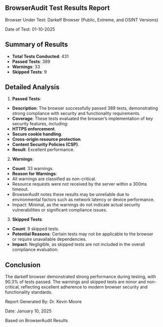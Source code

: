 ## BrowserAudit Test Results Report

Browser Under Test: Darkelf Browser (Public, Extreme, and OSINT Versions)

Date of Test: 01-10-2025

## Summary of Results
- **Total Tests Conducted**: 431
- **Passed Tests**: 389
- **Warnings**: 33
- **Skipped Tests**: 9

 ## Detailed Analysis

1. **Passed Tests**:
- **Description**: The browser successfully passed 389 tests, demonstrating strong compliance with security and functionality requirements.
- **Coverage**: These tests evaluated the browser’s implementation of key security features, including:
- **HTTPS enforcement**.
- **Secure cookie handling**.
- **Cross-origin resource protection**.
- **Content Security Policies (CSP)**.
- **Result**: Excellent performance.

2. **Warnings**:
- **Count**: 33 warnings.
- **Reason for Warnings**:
- All warnings are classified as non-critical.
- Resource requests were not received by the server within a 300ms timeout.
- BrowserAudit notes these results may be unreliable due to environmental factors such as network latency or device performance.
- Impact: Minimal, as the warnings do not indicate actual security vulnerabilities or significant compliance issues.

3. **Skipped Tests**:
- **Count**: 9 skipped tests.
- **Potential Reasons**: Certain tests may not be applicable to the browser or require unavailable dependencies.
- **Impact**: Negligible, as skipped tests are not included in the overall compliance evaluation.

## Conclusion

The darkelf browser demonstrated strong performance during testing, with 90.3% of tests passed. The warnings and skipped tests are minor and non-critical, reflecting excellent adherence to modern browser security and functionality standards.

Report Generated By: Dr. Kevin Moore

Date: January 10, 2025

Based on BrowserAudit Results

